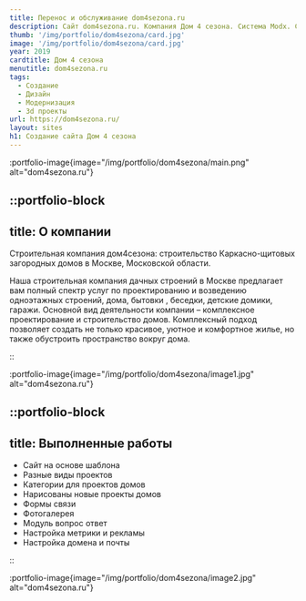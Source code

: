 ```yaml
---
title: Перенос и обслуживание dom4sezona.ru
description: Сайт dom4sezona.ru. Компания Дом 4 сезона. Система Modx. Сайт на основе шаблона
thumb: '/img/portfolio/dom4sezona/card.jpg'
image: '/img/portfolio/dom4sezona/card.jpg'
year: 2019
cardtitle: Дом 4 сезона
menutitle: dom4sezona.ru
tags:
  - Создание
  - Дизайн
  - Модернизация
  - 3d проекты
url: https://dom4sezona.ru/
layout: sites
h1: Создание сайта Дом 4 сезона
---
```



:portfolio-image{image="/img/portfolio/dom4sezona/main.png" alt="dom4sezona.ru"}

::portfolio-block
---
title: О компании
---
Строительная компания дом4сезона: строительство Каркасно-щитовых загородных домов в Москве, Московской области.

Наша строительная компания дачных строений в Москве предлагает вам полный спектр услуг по проектированию и возведению
одноэтажных строений, дома, бытовки , беседки, детские домики, гаражи. Основной вид деятельности компании – комплексное
проектирование и строительство домов. Комплексный подход позволяет создать не только красивое, уютное и комфортное
жилье, но также обустроить пространство вокруг дома.

::

:portfolio-image{image="/img/portfolio/dom4sezona/image1.jpg" alt="dom4sezona.ru"}

::portfolio-block
---
title: Выполненные работы
---

- Сайт на основе шаблона
- Разные виды проектов
- Категории для проектов домов
- Нарисованы новые проекты домов
- Формы связи
- Фотогалерея
- Модуль вопрос ответ
- Настройка метрики и рекламы
- Настройка домена и почты

::

:portfolio-image{image="/img/portfolio/dom4sezona/image2.jpg" alt="dom4sezona.ru"}